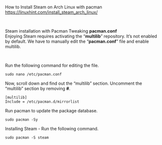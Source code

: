 How to Install Steam on Arch Linux with pacman
<br>
https://linuxhint.com/install_steam_arch_linux/

<br>

Steam installation with Pacman
Tweaking <strong>pacman.conf</strong>
<br>
Enjoying Steam requires activating the “<strong>multilib</strong>” repository. It’s not enabled by default. We have to manually edit the “<strong>pacman.conf</strong>” file and enable multilib.

<br>

Run the following command for editing the file.
```
sudo nano /etc/pacman.conf
```
Now, scroll down and find out the “multilib” section. Uncomment the “multilib” section by removing <strong>#</strong>.
```
[multilib]
Include = /etc/pacman.d/mirrorlist
```
Run pacman to update the package database.
```
sudo pacman -Sy
```
Installing Steam - Run the following command.
```
sudo pacman -S steam
```

